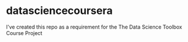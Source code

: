 datasciencecoursera
===================

I've created this repo as a requirement for the The Data Science Toolbox Course Project
